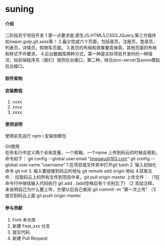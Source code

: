 # suning

#### 介绍
二阶段苏宁项目开发
1.第一点要求是:原生JS,HTML5,CSS3,JQuery,第三方插件如swper,gulp,git,sass等！
2.最少完成六个页面，包括首页，注册页，登录页，列表页，详情页，购物车页面。
3.首页的布局和效果要高保真，其他页面的布局和样式不作要求。
4.后台数据库两种方式，第一种是实际项目开发时的一种情况，给前端程序员（我们）提供后台接口，第二种，结合json-server及axios模拟后台接口。
#### 软件架构


#### 安装教程

1.  xxxx
2.  xxxx
3.  xxxx

#### 使用说明
使用前先运行 npm i 安装依赖包

Git使用                                                  
在命名行中定义两个全局变量，一个邮箱，一个name 上传到码云的时候会用到，命令如下：
git config --global user.email "jmggwu@163.com"
git config --global user.name “username”
1.在项目或文件夹中打开git bash
2. 输入初始化命令 git init 
3. 输入要链接到码云的地址 git remote add origin 地址
4.获取文件：
拉取码云上的所有文件到项目中来，git pull origin master
上传文件： 
（1在命令行中继续输入代码执行 git add . (add空格后有个点别忘了) 
（2 添加注释，来说明自己为什么要上传，方便以后自己查阅 git commit -m “第一次上传”
（3 提交到码云上面 git push origin master
 

#### 参与贡献

1.  Fork 本仓库
2.  新建 Feat_xxx 分支
3.  提交代码
4.  新建 Pull Request





